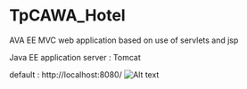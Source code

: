 # TpCAWA_Hotel
AVA EE MVC web application based on use of servlets and jsp

Java EE application server : Tomcat

default : http://localhost:8080/
![Alt text](https://zupimages.net/up/18/51/lyzh.jpg?raw=true "Title")
